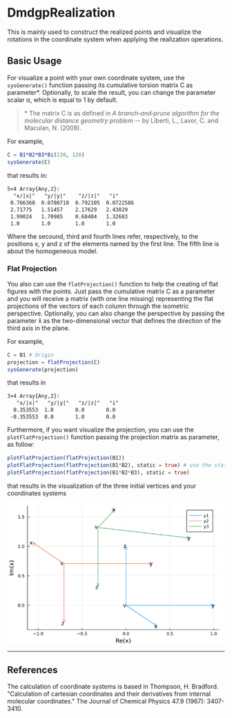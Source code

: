 # DmdgpRealization

This is mainly used to construct the realized points and visualize the rotations in the coordinate system when applying the realization operations.  

## Basic Usage

For visualize a point with your own coordinate system, use the `sysGenerate()` function passing its cumulative torsion matrix C as parameter\*. Optionally, to scale the result, you can change the parameter scalar α, which is equal to 1 by default. 

> \* The matrix C is as defined in *A branch‐and‐prune algorithm for the molecular distance geometry problem* -- by Liberti, L., Lavor, C. and Maculan, N. (2008).

For example, 

```julia
C = B1*B2*B3*Bi(230, 120)
sysGenerate(C)
```
that results in: 

```shell
5×4 Array{Any,2}:
  "x/|x|"   "y/|y|"    "z/|z|"   "i"
 0.766368  0.0780718  0.792105  0.0722586
 2.71775   1.51457    2.17629   2.43829
 1.99024   1.70985    0.68404   1.32683
 1.0       1.0        1.0       1.0

```
Where the secound, third and fourth lines refer, respectively, to the positions x, y and z of the elements named by the first line. The fifth line is about the homogeneous model.

### Flat Projection

You also can use the `flatProjection()` function to help the creating of flat figures with the points. Just pass the cumulative matrix C as a parameter and you will receive a matrix (with one line missing) representing the flat projections of the vectors of each column through the isometric perspective. Optionally, you can also change the perspective by passing the parameter x̂ as the two-dimensional vector that defines the direction of the third axis in the plane.

For example,

```julia
C = B1 # Origin
projection = flatProjection(C)
sysGenerate(projection)
```
that results in

```shell
3×4 Array{Any,2}:
   "x/|x|"   "y/|y|"   "z/|z|"   "i"
  0.353553  1.0       0.0       0.0
 -0.353553  0.0       1.0       0.0
```

Furthermore, if you want visualize the projection, you can use the `plotFlatProjection()` function passing the projection matrix as parameter, as follow:

```julia
plotFlatProjection(flatProjection(B1)) 
plotFlatProjection(flatProjection(B1*B2), static = true) # use the static param to draw over the last plot
plotFlatProjection(flatProjection(B1*B2*B3), static = true)
```
that results in the visualization of the three initial vertices and your coordinates systems

<img src="plotExample.png" width="500" style="background-color:white">

-----

## References
The calculation of coordinate systems is based in Thompson, H. Bradford. "Calculation of cartesian coordinates and their derivatives from internal molecular coordinates." The Journal of Chemical Physics 47.9 (1967): 3407-3410.

